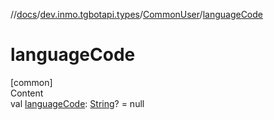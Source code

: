 //[docs](../../../index.md)/[dev.inmo.tgbotapi.types](../index.md)/[CommonUser](index.md)/[languageCode](language-code.md)



# languageCode  
[common]  
Content  
val [languageCode](language-code.md): [String](https://kotlinlang.org/api/latest/jvm/stdlib/kotlin/-string/index.html)? = null  



